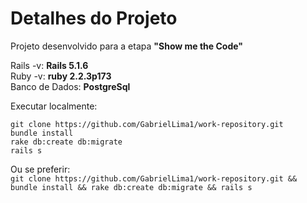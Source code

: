 # Detalhes do Projeto

Projeto desenvolvido para a etapa <b>"Show me the Code"</b>

<!-- Rails: <b>5.1.6</b>
Ruby: <b>PostgreSql</b> -->
Rails -v: <b>Rails 5.1.6</b><br/>
Ruby -v: <b>ruby 2.2.3p173</b><br/>
Banco de Dados: <b>PostgreSql</b><br/>

Executar localmente:
```
git clone https://github.com/GabrielLima1/work-repository.git
bundle install
rake db:create db:migrate
rails s
```

Ou se preferir: <br>
`git clone https://github.com/GabrielLima1/work-repository.git && bundle install && rake db:create db:migrate && rails s`
